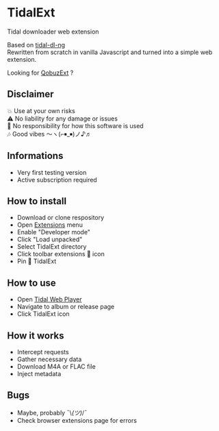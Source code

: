 # TidalExt

Tidal downloader web extension  

Based on [tidal-dl-ng](https://github.com/exislow/tidal-dl-ng)  
Rewritten from scratch in vanilla Javascript and turned into a simple web extension.  

Looking for [QobuzExt](https://github.com/nicopowa/qobuzext) ?  

## Disclaimer

💥 Use at your own risks  
⚠️ No liability for any damage or issues  
🚫 No responsibility for how this software is used  
🎶 Good vibes 〜ヽ(⌐￭_￭)ノ♪♬  

## Informations

- Very first testing version
- Active subscription required

## How to install

- Download or clone respository
- Open [Extensions](chrome://extensions/) menu
- Enable "Developer mode"
- Click "Load unpacked"
- Select TidalExt directory
- Click toolbar extensions 🧩 icon
- Pin 📌 TidalExt

## How to use

- Open [Tidal Web Player](https://listen.tidal.com)
- Navigate to album or release page
- Click TidalExt icon

## How it works

- Intercept requests
- Gather necessary data
- Download M4A or FLAC file
- Inject metadata

## Bugs

- Maybe, probably ¯\\_(ツ)_/¯
- Check browser extensions page for errors